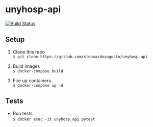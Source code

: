 # unyhosp-api
[![Build Status](https://travis-ci.com/sleonardoaugusto/unyhosp-api.svg?branch=master)](https://travis-ci.com/sleonardoaugusto/unyhosp-api)

## Setup
1. Clone this repo <br/>
`$ git clone https://github.com/sleonardoaugusto/unyhosp-api`

2. Build images <br/>
`$ docker-compose build`

3. Fire up containers <br/>
`$ docker-compose up -d`

## Tests
* Run tests <br/>
`$ docker exec -it unyhosp_api pytest`